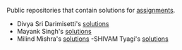 Public repositories that contain solutions for [assignments](https://github.com/kunal-kushwaha/DSA-Bootcamp-Java/tree/main/assignments).

- Divya Sri Darimisetti's [solutions](https://github.com/irsayvid/problem-attic)
- Mayank Singh's [solutions](https://github.com/mayankkuthar/DSA-with-JAVA)
- Milind Mishra's [solutions](https://github.com/thatbeautifuldream/java-dsa-bootcamp)
-SHIVAM Tyagi's [solutions](https://github.com/ShivamTyagi12345/Java-DSA-solutions)
